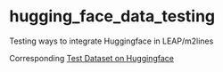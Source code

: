 # hugging_face_data_testing
Testing ways to integrate Huggingface in LEAP/m2lines

Corresponding [Test Dataset on Huggingface]([jbusecke/test_virtualizarr](https://huggingface.co/datasets/jbusecke/test_virtualizarr))
